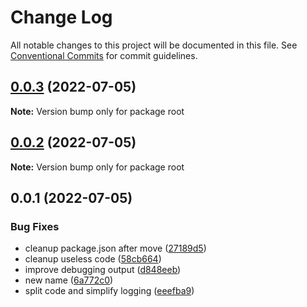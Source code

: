 # Change Log

All notable changes to this project will be documented in this file.
See [Conventional Commits](https://conventionalcommits.org) for commit guidelines.

## [0.0.3](https://github.com/snickbit/polymine/compare/v0.0.2...v0.0.3) (2022-07-05)

**Note:** Version bump only for package root

## [0.0.2](https://github.com/snickbit/polymine/compare/v0.0.1...v0.0.2) (2022-07-05)

**Note:** Version bump only for package root

## 0.0.1 (2022-07-05)

### Bug Fixes

* cleanup package.json after move ([27189d5](https://github.com/snickbit/polymine/commit/27189d528f2e8900341cdebdfcd2863145397719))
* cleanup useless code ([58cb664](https://github.com/snickbit/polymine/commit/58cb6647d8d4de70c442942dc9cad7e2a7a8fa2e))
* improve debugging output ([d848eeb](https://github.com/snickbit/polymine/commit/d848eeb251006e2200a9c191d8596caf7ef68494))
* new name ([6a772c0](https://github.com/snickbit/polymine/commit/6a772c05fa9e488953a82996b4bfed79d609c5cf))
* split code and simplify logging ([eeefba9](https://github.com/snickbit/polymine/commit/eeefba9a2afb61e90cc07c5228b16327d1c10c7c))
